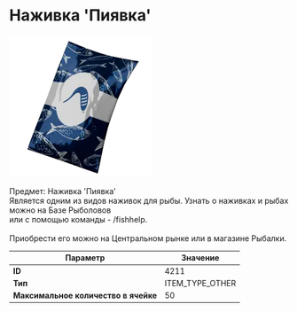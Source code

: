 # Наживка 'Пиявка'

![Item Image](../img/4211.webp?raw=true)

Предмет: Наживка 'Пиявка'<br>Является одним из видов наживок для рыбы. Узнать о наживках и рыбах можно на Базе Рыболовов<br>или с помощью команды - /fishhelp.<br><br>Приобрести его можно на Центральном рынке или в магазине Рыбалки.


| Параметр | Значение |
|----------|----------|
| **ID** | 4211 |
| **Тип** | ITEM_TYPE_OTHER |
| **Максимальное количество в ячейке** | 50 |

